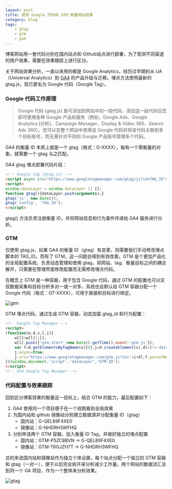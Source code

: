 ```yaml
---
layout: post
title: 使用 Google 代码和 GTM 衡量网站效果
category: blog
tags:
    - gtag
    - gtm
    - ga4
---
```


博客网站用一套代码分别在国内站点和 Github站点进行部署，为了观测不同渠道的用户效果，需要在效果跟踪上进行区分。

关于网站效果分析，一直以来用的都是 Google Analytics，经历过早期的从 UA（Universal Analytics）到 [GA4](https://analytics.google.com/analytics/web/#) 的产品升级与迁移。埋点方法使用最新的 gtag.js，现已更名为 Google 代码（Google Tag）。

### Google 代码工作原理

> Google 代码 (gtag.js) 是可添加到网站中的一段代码，添加这一段代码后您即可使用各种 Google 产品和服务（例如，Google Ads、Google Analytics [分析]、Campaign Manager、Display & Video 360、Search Ads 360）。您可以在整个网站中使用该 Google 代码并将该代码关联到多个目标账号，而无需针对不同的 Google 产品账号管理多个代码。

GA4 的衡量 ID 本质上就是一个 gtag（格式：G-XXXX），每有一个需衡量的对象，就需要一个 gtag 与之匹配。

GA4 gtag 埋点部署代码片段：

```html
<!-- Google tag (gtag.js) -->
<script async src="https://www.googletagmanager.com/gtag/js?id=TAG_ID"></script>
<script>
window.dataLayer = window.dataLayer || [];
function gtag(){dataLayer.push(arguments);}
gtag('js', new Date());
gtag('config', 'TAG_ID');
</script>
```

gtag() 方法负责注册衡量 ID，并将网站信息和行为事件传递给 GA4 服务进行分析。

### GTM

仅使用 gtag.js，如果 GA4 的衡量 ID（gtag）有变更，则需要我们手动修改埋点脚本的 TAG_ID。而有了 GTM，这一问题会得到有效改善。GTM 是个更加产品化的全局配置系统，负责动态管理和使用 gtag，将网站、tag、衡量目标之间的耦合解开，只需要在管理界面修改配置而无需修改埋点代码。

在概念上 GTM 是一种容器，用于包含 Google 代码，通过 GTM 的配置也可以实现数据采集和目标分析多对一或一对多，系统也会默认给 GTM 容器分配一个 Google 代码（格式：GT-XXXX），可用于直接和目标进行绑定。

![gtm]({{site.cdnroot}}/assets/img/gtm.jpg)

GTM 埋点代码，通过生成 GTM 容器，动态加载 gtag_id 和行为配置：
```html
<!-- Google Tag Manager -->
<script>
(function(w,d,s,l,i){
    w[l]=w[l]||[];
    w[l].push({'gtm.start':new Date().getTime(),event:'gtm.js'});
    var f=d.getElementsByTagName(s)[0],j=d.createElement(s),dl=l!='dataLayer'?'&l='+l:'';
    j.async=true;
    j.src='https://www.googletagmanager.com/gtm.js?id='+i+dl;f.parentNode.insertBefore(j,f);
})(window,document,'script','dataLayer','GTM-ID');
</script>
<!-- End Google Tag Manager -->
```

### 代码配置与效果跟踪

回到区分博客效果的衡量这一目标上，结合 GTM 的能力，最后配置如下：
1. GA4 使用同一个项目便于在一个视图看到全局效果
2. 为国内站和 github 镜像站分别建立数据源并分配衡量 ID（gtag）
    * 国内站：G-QEL89F4XE0
    * 镜像站：G-NHDRH3WFHQ
3. 分别申请两个 GTM 容器，加入衡量 ID Tag，并做好独立的埋点配置
    * 国内站：GTM-P5ZC8BVN -> G-QEL89F4XE0
    * 镜像站：GTM-T6GJZH7T -> G-NHDRH3WFHQ

总的来说国内站和镜像站作为独立个体设置，每个站点分配一个独立的 GTM 容器和 gtag（一对一），便于以后完全拆开来分析减少工作量。两个网站的数据流汇总到同一个 GA 项目，作为一个整体来分析效果。

![gtag]({{site.cdnroot}}/assets/img/gtag.jpg)

